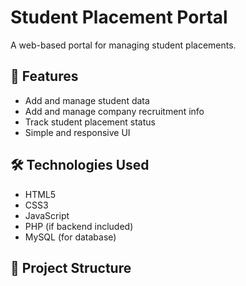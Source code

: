 # Student Placement Portal

A web-based portal for managing student placements.

## 🔧 Features

- Add and manage student data
- Add and manage company recruitment info
- Track student placement status
- Simple and responsive UI

## 🛠 Technologies Used

- HTML5
- CSS3
- JavaScript
- PHP (if backend included)
- MySQL (for database)

## 📂 Project Structure
